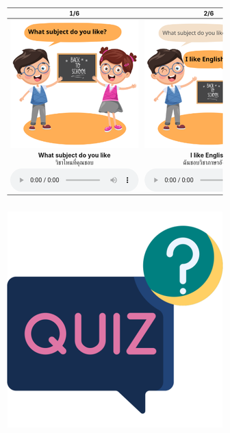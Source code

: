 <div class="carrousel">


|1/6|2/6|3/6|4/6|5/6|6/6|
| :----: | :----: | :----: | :----: | :----: | :----: |
|![](/media/img/Asking&#x20;about&#x20;Education/What&#x20;subject&#x20;do&#x20;you&#x20;like.svg)|![](/media/img/Asking&#x20;about&#x20;Education/I&#x20;like&#x20;English.svg)|![](/media/img/Asking&#x20;about&#x20;Education/What&#x20;subject&#x20;do&#x20;you&#x20;dislike.svg)|![](/media/img/Asking&#x20;about&#x20;Education/I&#x20;don't&#x20;like&#x20;Maths.svg)|![](/media/img/Asking&#x20;about&#x20;Education/What&#x20;is&#x20;your&#x20;favorite&#x20;subject.svg)|![](/media/img/Asking&#x20;about&#x20;Education/My&#x20;favorite&#x20;subject&#x20;is&#x20;English.svg)|
|**What subject do you like**<br>วิชาไหนที่คุณชอบ|**I like English**<br>ฉันชอบวิชาภาษาอังกฤษ|**What subject do you dislike**<br>วิชาไหนที่คุณไม่ชอบ|**I don't like Maths**<br>ฉันไม่ชอบวิชาคณิตศาสตร์|**What is your favorite subject**<br>วิชาโปรดของคุณคืออะไร|**My favorite subject is English**<br>วิชาโปรดของฉันคือภาษาอังกฤษ|
|![](/media/audio/What&#x20;subject&#x20;do&#x20;you&#x20;like.mp3)|![](/media/audio/I&#x20;like&#x20;English.mp3)|![](/media/audio/What&#x20;subject&#x20;do&#x20;you&#x20;dislike.mp3)|![](/media/audio/I&#x20;don't&#x20;like&#x20;Maths.mp3)|![](/media/audio/What&#x20;is&#x20;your&#x20;favorite&#x20;subject.mp3)|![](/media/audio/My&#x20;favorite&#x20;subject&#x20;is&#x20;English.mp3)|

</div>



# ![icon](/media/icons/quiz.svg) 

